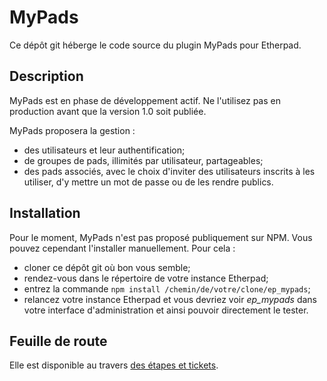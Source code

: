 # MyPads

Ce dépôt git héberge le code source du plugin MyPads pour Etherpad.

## Description

MyPads est en phase de développement actif.
Ne l'utilisez pas en production avant que la version 1.0 soit publiée.

MyPads proposera la gestion :

* des utilisateurs et leur authentification;
* de groupes de pads, illimités par utilisateur, partageables;
* des pads associés, avec le choix d'inviter des utilisateurs inscrits à les utiliser, d'y mettre un mot de passe ou de les rendre publics.

## Installation

Pour le moment, MyPads n'est pas proposé publiquement sur NPM. Vous pouvez cependant l'installer manuellement. Pour cela :

* cloner ce dépôt git où bon vous semble;
* rendez-vous dans le répertoire de votre instance Etherpad;
* entrez la commande `npm install /chemin/de/votre/clone/ep_mypads`;
* relancez votre instance Etherpad et vous devriez voir *ep_mypads* dans votre interface d'administration et ainsi pouvoir directement le tester.

## Feuille de route

Elle est disponible au travers [des étapes et tickets](https://git.framasoft.org/framasoft/ep_mypads/issues).
